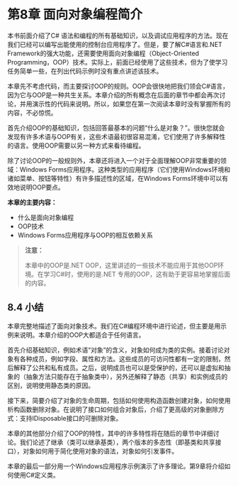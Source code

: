 # 第8章 面向对象编程简介

本书前面介绍了C# 语法和编程的所有基础知识，以及调试应用程序的方法。现在我们已经可以编写出能使用的控制台应用程序了。但是，要了解C#语言和.NET Framework的强大功能，还需要使用面向对象编程（Object-Oriented Programming，OOP）技术。实际上，前面已经使用了这些技术，但为了使学习任务简单一些，在列出代码示例时没有重点讲述该技术。

本章先不考虑代码，而主要探讨OOP的规则。OOP会很快地把我们领会C#语言，因为它与OOP是一种共生关系。本章介绍的所有概念在后面的章节中都会再次讨论，并用演示性的代码来说明。所以，如果您在第一次阅读本章时没有掌握所有的内容，不必惊慌。

首先介绍OOP的基础知识，包括回答最基本的问题“什么是对象？”。很快您就会发现有许多术语与OOP有关，这些术语最初很容易混淆，它们使用了许多解释性的语言。使用OOP需要以另一种方式来看待编程。

除了讨论OOP的一般规则外，本章还将进入一个对于全面理解OOP非常重要的领域：Windows Forms应用程序。这种类型的应用程序（它们使用Windows环境和诸如菜单、按钮等特性）有许多描述性的区域，在Windows Forms环境中可以有效地说明OOP要点。

**本章的主要内容：**

* 什么是面向对象编程
* OOP技术
* Windows Forms应用程序与OOP的相互依赖关系

> **注意：**
>
> 本章中的OOP是.NET OOP，这里讲述的一些技术不能应用于其他OOP环境。在学习C#时，使用的是.NET 专用的OOP，这有助于更容易地掌握后面的内容。

## 8.4 小结

本章完整地描述了面向对象技术。我们在C#编程环境中进行论述，但主要是用示例来说明。本章介绍的OOP大都适合于任何语言。

首先介绍基础知识，例如术语“对象”的含义，对象如何成为类的实例。接着讨论对象有各种成员，例如字段、属性和方法。这些成员的可访问性都有一定的限制，然后解释了公共和私有成员。之后，说明成员也可以是受保护的，还可以是虚拟和抽象的（抽象方法只能存在于抽象类中），另外还解释了静态（共享）和实例成员的区别，说明使用静态类的原因。

接下来，简要介绍了对象的生命周期，包括如何使用构造函数创建对象，如何使用析构函数删除对象。在说明了接口如何组合对象后，介绍了更高级的对象删除方式：支持IDisposable接口的可删除对象。

本章的其他部分介绍了OOP的特性，其中的许多特性将在随后的章节中详细讨论。我们论述了继承（类可以继承基类），两个版本的多态性（即基类和共享接口），对象如何用于简化使用对象的语法，对象如何引发事件。

本章的最后一部分用一个Windows应用程序示例演示了许多理论。第9章将介绍如何使用C#定义类。